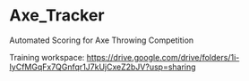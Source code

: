 # Axe_Tracker
Automated Scoring for Axe Throwing Competition

Training workspace: https://drive.google.com/drive/folders/1i-IyCfMGqFx7QGnfqr1J7kUjCxeZ2bJV?usp=sharing
